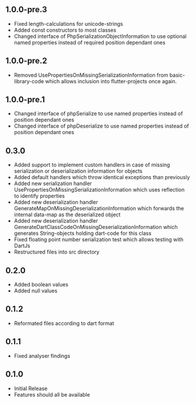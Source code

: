 ## 1.0.0-pre.3

* Fixed length-calculations for unicode-strings
* Added const constructors to most classes
* Changed interface of PhpSerializationObjectInformation to use optional named properties instead of required position dependant ones

## 1.0.0-pre.2

* Removed UsePropertiesOnMissingSerializationInformation from basic-library-code which allows inclusion into flutter-projects once again.

## 1.0.0-pre.1

* Changed interface of phpSerialize to use named properties instead of position dependant ones
* Changed interface of phpDeserialize to use named properties instead of position dependant ones

## 0.3.0

* Added support to implement custom handlers in case of missing serialization or deserialization information for objects
* Added default handlers which throw identical exceptions than previously
* Added new serialization handler UsePropertiesOnMissingSerializationInformation which uses reflection to identify properties
* Added new deserialization handler GenerateMapOnMissingDeserializationInformation which forwards the internal data-map as the deserialized object
* Added new deserialization handler GenerateDartClassCodeOnMissingDeserializationInformation which generates String-objects holding dart-code for this class
* Fixed floating point number serialization test which allows testing with DartJs
* Restructured files into src directory

## 0.2.0

* Added boolean values
* Added null values
## 0.1.2

* Reformated files according to dart format
## 0.1.1

* Fixed analyser findings
## 0.1.0

* Initial Release
* Features should all be available